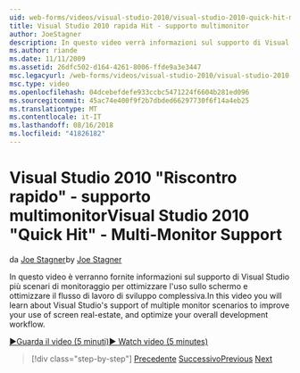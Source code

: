 ```yaml
---
uid: web-forms/videos/visual-studio-2010/visual-studio-2010-quick-hit-multi-monitor-support
title: Visual Studio 2010 rapida Hit - supporto multimonitor
author: JoeStagner
description: In questo video verrà informazioni sul supporto di Visual Studio più scenari di monitoraggio per ottimizzare l'uso sullo schermo e ottimizzare complessivo delle...
ms.author: riande
ms.date: 11/11/2009
ms.assetid: 26dfc502-d164-4261-8006-ffde9a3e3447
msc.legacyurl: /web-forms/videos/visual-studio-2010/visual-studio-2010-quick-hit-multi-monitor-support
msc.type: video
ms.openlocfilehash: 04dcebefdefe933ccbc5471224f6604b281ed096
ms.sourcegitcommit: 45ac74e400f9f2b7dbded66297730f6f14a4eb25
ms.translationtype: MT
ms.contentlocale: it-IT
ms.lasthandoff: 08/16/2018
ms.locfileid: "41826182"
---
```

<a name="visual-studio-2010-quick-hit---multi-monitor-support"></a><span data-ttu-id="e4043-103">Visual Studio 2010 "Riscontro rapido" - supporto multimonitor</span><span class="sxs-lookup"><span data-stu-id="e4043-103">Visual Studio 2010 "Quick Hit" - Multi-Monitor Support</span></span>
====================
<span data-ttu-id="e4043-104">da [Joe Stagner](https://github.com/JoeStagner)</span><span class="sxs-lookup"><span data-stu-id="e4043-104">by [Joe Stagner](https://github.com/JoeStagner)</span></span>

<span data-ttu-id="e4043-105">In questo video è verranno fornite informazioni sul supporto di Visual Studio più scenari di monitoraggio per ottimizzare l'uso sullo schermo e ottimizzare il flusso di lavoro di sviluppo complessiva.</span><span class="sxs-lookup"><span data-stu-id="e4043-105">In this video you will learn about Visual Studio's support of multiple monitor scenarios to improve your use of screen real-estate, and optimize your overall development workflow.</span></span> 

[<span data-ttu-id="e4043-106">&#9654;Guarda il video (5 minuti)</span><span class="sxs-lookup"><span data-stu-id="e4043-106">&#9654; Watch video (5 minutes)</span></span>](https://channel9.msdn.com/Blogs/ASP-NET-Site-Videos/visual-studio-2010-quick-hit-multi-monitor-support)

> [!div class="step-by-step"]
> <span data-ttu-id="e4043-107">[Precedente](visual-studio-2010-quick-hit-intellisense-smart-lists.md)
> [Successivo](visual-studio-2010-quick-hit-new-web-project-template.md)</span><span class="sxs-lookup"><span data-stu-id="e4043-107">[Previous](visual-studio-2010-quick-hit-intellisense-smart-lists.md)
[Next](visual-studio-2010-quick-hit-new-web-project-template.md)</span></span>
